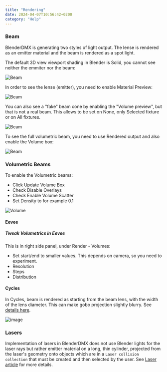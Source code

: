```yaml
---
title: "Rendering"
date: 2024-04-07T10:56:42+0200
category: "Help"
---
```


### Beam

BlenderDMX is generating two styles of light output. The lense is rendered as an emitter material and the beam is rendered as a spot light.

The default 3D view viewport shading in Blender is Solid, you cannot see neither the emmiter nor the beam:

![Beam](../media/beam001.png)

In order to see the lense (emitter), you need to enable Material Preview:

![Beam](../media/beam002.png)

You can also see a "fake" beam cone by enabling the "Volume preview", but that
is not a real beam. This allows to be set on None, only Selected fixture or on
All fixtures.

![Beam](../media/beam003.png)

To see the full volumetric beam, you need to use Rendered output and also enable the Volume box:

![Beam](../media/beam004.png)

### Volumetric Beams

To enable the Volumetric beams:

* Click Update Volume Box
* Check Disable Overlays
* Check Enable Volume Scatter
* Set Density to for example 0.1

![Volume](../media/volume.png)

#### Eevee

##### Tweak Volumetrics in Eevee

This is in right side panel, under Render - Volumes:

* Set start/end to smaller values. This depends on camera, so you need to experiment. 
* Resolution
* Steps
* Distribution

#### Cycles

In Cycles, beam is rendered as starting from the beam lens, with the width of
the lens diameter. This can make gobo projection slightly blurry. See [details
here](../setup/#beam-lens-diameter-in-cycles).

![image](../media/beams.png)

### Lasers

Implementation of lasers in BlenderDMX does not use Blender lights for the
laser rays but rather emitter material on a long, thin cylinder, projected from
the laser's geometry onto objects which are in a `Laser collision collection`
that must be created and then selected by the user. See [Laser article](../laser)
for more details.



